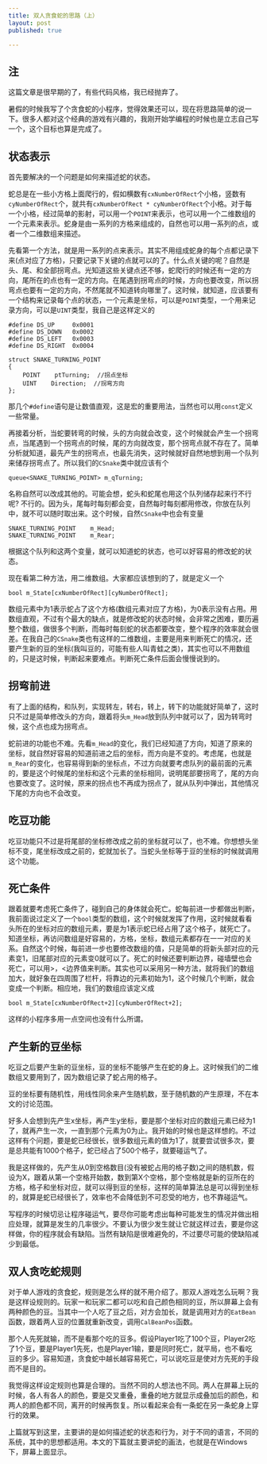 ```yaml
---
title: 双人贪食蛇的思路（上）
layout: post
published: true

---
```

注
----
这篇文章是很早期的了，有些代码风格，我已经抛弃了。

暑假的时候我写了个贪食蛇的小程序，觉得效果还可以，现在将思路简单的说一下。很多人都对这个经典的游戏有兴趣的，我刚开始学编程的时候也是立志自己写一个，这个目标也算是完成了。

状态表示
-----
首先要解决的一个问题是如何来描述蛇的状态。

蛇总是在一些小方格上面爬行的，假如横数有`cxNumberOfRect`个小格，竖数有`cyNumberOfRect`个，就共有`cxNumberOfRect * cyNumberOfRect`个小格。对于每一个小格，经过简单的影射，可以用一个`POINT`来表示，也可以用一个二维数组的一个元素来表示。蛇身是由一系列的方格来组成的，自然也可以用一系列的点，或者一个二维数组来描述。

先看第一个方法，就是用一系列的点来表示。其实不用组成蛇身的每个点都记录下来(点对应了方格)，只要记录下关键的点就可以的了。什么点关键的呢？自然是头、尾、和全部拐弯点。光知道这些关键点还不够，蛇爬行的时候还有一定的方向，尾所在的点也有一定的方向。在尾遇到拐弯点的时候，方向也要改变，所以拐弯点也要有一定的方向，不然尾就不知道转向哪里了。这时候，就知道，应该要有一个结构来记录每个点的状态，一个元素是坐标，可以是`POINT`类型，一个用来记录方向，可以是`UINT`类型，我自己是这样定义的

	#define	DS_UP     0x0001
	#define	DS_DOWN   0x0002
	#define	DS_LEFT   0x0003
	#define	DS_RIGHT  0x0004

	struct SNAKE_TURNING_POINT
	{
	    POINT    ptTurning;  //拐点坐标
	    UINT    Direction;  //拐弯方向
	};
	
那几个`#define`语句是让数值直观，这是宏的重要用法，当然也可以用`const`定义一些常量。

再接着分析，当蛇要转弯的时候，头的方向就会改变，这个时候就会产生一个拐弯点，当尾遇到一个拐弯点的时候，尾的方向就改变，那个拐弯点就不存在了。简单分析就知道，最先产生的拐弯点，也最先消失，这时候就好自然地想到用一个队列来储存拐弯点了。所以我们的`CSnake`类中就应该有个 

	queue<SNAKE_TURNING_POINT> m_qTurning; 
名称自然可以改成其他的。可能会想，蛇头和蛇尾也用这个队列储存起来行不行呢? 不行的。因为头，尾每时每刻都会变，自然每时每刻都用修改，你放在队列中，就不可以随时取出来。这个时候，自然`CSnake`中也会有变量

	SNAKE_TURNING_POINT    m_Head; 
	SNAKE_TURNING_POINT    m_Rear; 
根据这个队列和这两个变量，就可以知道蛇的状态，也可以好容易的修改蛇的状态。

现在看第二种方法，用二维数组。大家都应该想到的了，就是定义一个

	bool m_State[cxNumberOfRect][cyNumberOfRect];
数组元素中为1表示蛇占了这个方格(数组元素对应了方格)，为0表示没有占用。用数组直观，不过有个最大的缺点，就是修改蛇的状态时候，会非常之困难，要历遍整个数组，做很多个判断，而每时每刻蛇的状态都要改变，整个程序的效率就会很差。在我自己的`CSnake`类也有这样的二维数组，主要是用来判断死亡的情况，还要产生新的豆的坐标(我叫豆的，可能有些人叫青蛙之类)，其实也可以不用数组的，只是这时候，判断起来要难点。判断死亡条件后面会慢慢说到的。

拐弯前进
-----
有了上面的结构，和队列，实现转左，转右，转上，转下的功能就好简单了，这时只不过是简单修改头的方向，跟着将头`m_Head`放到队列中就可以了，因为转弯时候，这个点也成为拐弯点。

蛇前进的功能也不难。先看`m_Head`的变化，我们已经知道了方向，知道了原来的坐标，就自然好容易的知道前进之后的坐标，而方向是不变的。考虑尾，也就是`m_Rear`的变化，也容易得到新的坐标点，不过方向就要考虑队列的最前面的元素的，要是这个时候尾的坐标和这个元素的坐标相同，说明尾部要拐弯了，尾的方向也要改变了。这时候，原来的拐点也不再成为拐点了，就从队列中弹出，其他情况下尾的方向也不会改变。

吃豆功能
-----
吃豆功能只不过是将尾部的坐标修改成之前的坐标就可以了，也不难。你想想头坐标不变，尾坐标改成之前的，蛇就加长了。当蛇头坐标等于豆的坐标的时候就调用这个功能。

死亡条件
-------
跟着就要考虑死亡条件了，碰到自己的身体就会死亡。蛇每前进一步都做出判断，我前面说过定义了一个`bool`类型的数组，这个时候就发挥了作用，这时候就看看头所在的坐标对应的数组元素，要是为1表示蛇已经占用了这个格子，就死亡了。知道坐标，再访问数组是好容易的，方格，坐标，数组元素都存在一一对应的关系。自然这个时候，每前进一步也要修改数组的值，只是简单的将新头部对应的元素变1，旧尾部对应的元素变0就可以了。死亡的时候还要判断边界，碰墙壁也会死亡，可以用>，<边界值来判断。其实也可以采用另一种方法，就将我们的数组加大，就好象在四周围了栏杆，将靠边的元素初始为1，这个时候几个判断，就会变成一个判断。相应地，我们的数组应该定义成

	bool m_State[cxNumberOfRect+2][cyNumberOfRect+2];
这样的小程序多用一点空间也没有什么所谓。

产生新的豆坐标
------
吃豆之后要产生新的豆坐标，豆的坐标不能够产生在蛇的身上。这时候我们的二维数组又要用到了，因为数组记录了蛇占用的格子。

豆的坐标要有随机性，用线性同余来产生随机数，至于随机数的产生原理，不在本文的讨论范围。

好多人会想到先产生x坐标，再产生y坐标，要是那个坐标对应的数组元素已经为1了，就再产生一次，一直到那个元素为0为止。我开始的时候也是这样想的。不过这样有个问题，要是蛇已经很长，很多数组元素的值为1了，就要尝试很多次，要是总共能有1000个格子，蛇已经占了500个格子，就要碰运气了。

我是这样做的，先产生从0到空格数目(没有被蛇占用的格子数)之间的随机数，假设为X，跟着从第一个空格开始数，数到第X个空格，那个空格就是新的豆所在的方格，格子和坐标对应，就可以得到豆的坐标，这样的简单算法总是可以得到坐标的，就算是蛇已经很长了，效率也不会降低到不可忍受的地方，也不靠碰运气。

写程序的时候切忌让程序碰运气，要尽你可能考虑出每种可能发生的情况并做出相应处理，就算是发生的几率很少。不要认为很少发生就让它就这样过去，要是你这样做，你的程序就会有缺陷。当然有缺陷是很难避免的，不过要尽可能的使缺陷减少到最低。

双人贪吃蛇规则
------
对于单人游戏的贪食蛇，规则是怎么样的就不用介绍了。那双人游戏怎么玩啊？我是这样设规则的。玩家一和玩家二都可以吃和自己颜色相同的豆，所以屏幕上会有两种颜色的豆。当其中一个人吃了豆之后，对方会加长，就是调用对方的`EatBean`函数，跟着两人豆的位置就重新改变，调用`CalBeanPos`函数。

那个人先死就输，而不是看那个吃的豆多。假设Player1吃了100个豆，Player2吃了1个豆，要是Player1先死，也是Player1输，要是同时死亡，就平局，也不看吃豆的多少。容易知道，贪食蛇中越长越容易死亡，可以说吃豆是使对方先死的手段而不是目的。

我觉得这样设定规则也算是合理的。当然不同的人想法也不同。两人在屏幕上玩的时候，各人有各人的颜色，要是交叉重叠，重叠的地方就显示成叠加后的颜色，和两人的颜色都不同，离开的时候再恢复。所以看起来会有一条蛇在另一条蛇身上穿行的效果。

上篇就写到这里，主要讲的是如何描述蛇的状态和行为，对于不同的语言，不同的系统，其中的思想都适用。本文的下篇就主要讲蛇的画法，也就是在Windows下，屏幕上面显示。

 
